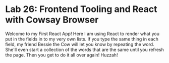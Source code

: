 # Lab 26: Frontend Tooling and React with Cowsay Browser 

Welcome to my First React App! Here I am using React to render what you put in the fields in to my very own lists. If you type the same thing in each field, my friend Bessie the Cow will let you know by repeating the word. She'll even start a collection of the words that are the same until you refresh the page. Then you get to do it all over again! Huzzah!